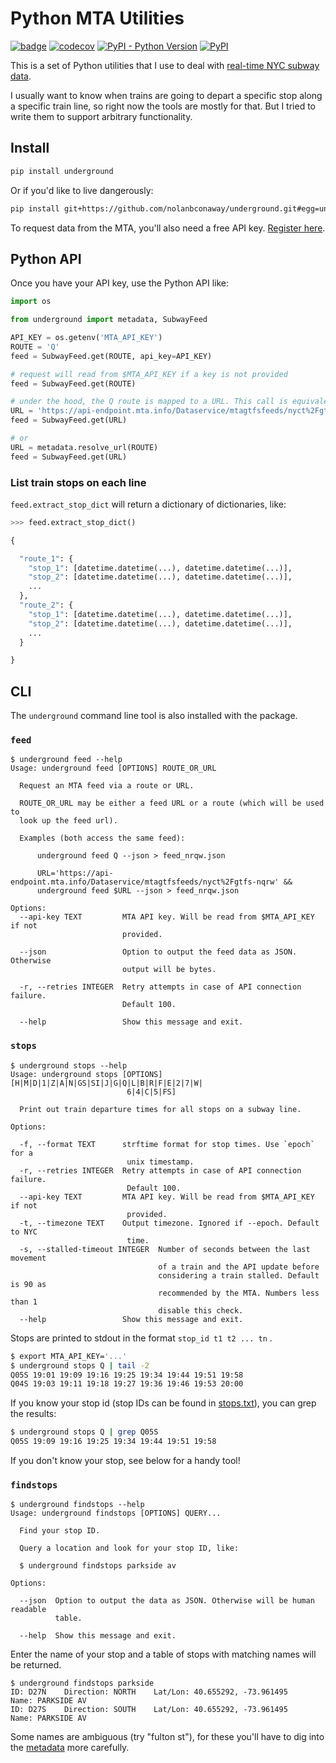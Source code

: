 # Python MTA Utilities

[![badge](https://github.com/nolanbconaway/underground/workflows/Push/badge.svg)](https://github.com/nolanbconaway/underground/actions)
[![codecov](https://codecov.io/gh/nolanbconaway/underground/branch/master/graph/badge.svg)](https://codecov.io/gh/nolanbconaway/underground)
[![PyPI - Python Version](https://img.shields.io/pypi/pyversions/underground)](https://pypi.org/project/underground/)
[![PyPI](https://img.shields.io/pypi/v/underground)](https://pypi.org/project/underground/)

This is a set of Python utilities that I use to deal with [real-time NYC subway data](https://datamine.mta.info/).

I usually want to know when trains are going to depart a specific stop along a specific train line, so right now the tools are mostly for that. But I tried to write them to support arbitrary functionality.

## Install

``` sh
pip install underground
```

Or if you'd like to live dangerously:

``` sh
pip install git+https://github.com/nolanbconaway/underground.git#egg=underground
```

To request data from the MTA, you'll also need a free API key.
[Register here](https://api.mta.info/).

## Python API

Once you have your API key, use the Python API like:

``` python
import os

from underground import metadata, SubwayFeed

API_KEY = os.getenv('MTA_API_KEY')
ROUTE = 'Q'
feed = SubwayFeed.get(ROUTE, api_key=API_KEY)

# request will read from $MTA_API_KEY if a key is not provided
feed = SubwayFeed.get(ROUTE)

# under the hood, the Q route is mapped to a URL. This call is equivalent:
URL = 'https://api-endpoint.mta.info/Dataservice/mtagtfsfeeds/nyct%2Fgtfs-nqrw'
feed = SubwayFeed.get(URL)

# or
URL = metadata.resolve_url(ROUTE)
feed = SubwayFeed.get(URL)
```

### List train stops on each line

`feed.extract_stop_dict` will return a dictionary of dictionaries, like:

```python
>>> feed.extract_stop_dict()

{

  "route_1": {
    "stop_1": [datetime.datetime(...), datetime.datetime(...)], 
    "stop_2": [datetime.datetime(...), datetime.datetime(...)], 
    ...
  }, 
  "route_2": {
    "stop_1": [datetime.datetime(...), datetime.datetime(...)], 
    "stop_2": [datetime.datetime(...), datetime.datetime(...)], 
    ...
  }

}
```

## CLI

The `underground` command line tool is also installed with the package.

### `feed` 
```
$ underground feed --help
Usage: underground feed [OPTIONS] ROUTE_OR_URL

  Request an MTA feed via a route or URL.

  ROUTE_OR_URL may be either a feed URL or a route (which will be used to
  look up the feed url).

  Examples (both access the same feed):

      underground feed Q --json > feed_nrqw.json

      URL='https://api-endpoint.mta.info/Dataservice/mtagtfsfeeds/nyct%2Fgtfs-nqrw' &&
      underground feed $URL --json > feed_nrqw.json

Options:
  --api-key TEXT         MTA API key. Will be read from $MTA_API_KEY if not
                         provided.

  --json                 Option to output the feed data as JSON. Otherwise
                         output will be bytes.

  -r, --retries INTEGER  Retry attempts in case of API connection failure.
                         Default 100.

  --help                 Show this message and exit.
```

### `stops` 

```
$ underground stops --help
Usage: underground stops [OPTIONS] [H|M|D|1|Z|A|N|GS|SI|J|G|Q|L|B|R|F|E|2|7|W|
                          6|4|C|5|FS]
    
  Print out train departure times for all stops on a subway line.

Options:

  -f, --format TEXT      strftime format for stop times. Use `epoch` for a
                          unix timestamp.
  -r, --retries INTEGER  Retry attempts in case of API connection failure.
                          Default 100.
  --api-key TEXT         MTA API key. Will be read from $MTA_API_KEY if not
                          provided.
  -t, --timezone TEXT    Output timezone. Ignored if --epoch. Default to NYC
                          time.
  -s, --stalled-timeout INTEGER  Number of seconds between the last movement
                                 of a train and the API update before
                                 considering a train stalled. Default is 90 as
                                 recommended by the MTA. Numbers less than 1
                                 disable this check.
  --help                 Show this message and exit.
```

Stops are printed to stdout in the format `stop_id t1 t2 ... tn` .

``` sh
$ export MTA_API_KEY='...'
$ underground stops Q | tail -2
Q05S 19:01 19:09 19:16 19:25 19:34 19:44 19:51 19:58
Q04S 19:03 19:11 19:18 19:27 19:36 19:46 19:53 20:00
```

If you know your stop id (stop IDs can be found in [stops.txt](http://web.mta.info/developers/data/nyct/subway/google_transit.zip)), you can grep the results:

``` sh
$ underground stops Q | grep Q05S
Q05S 19:09 19:16 19:25 19:34 19:44 19:51 19:58
```

If you don't know your stop, see below for a handy tool!

### `findstops` 

```
$ underground findstops --help
Usage: underground findstops [OPTIONS] QUERY...

  Find your stop ID.

  Query a location and look for your stop ID, like:

  $ underground findstops parkside av

Options:

  --json  Option to output the data as JSON. Otherwise will be human readable
          table.

  --help  Show this message and exit.
```

Enter the name of your stop and a table of stops with matching names will be returned.

```
$ underground findstops parkside
ID: D27N    Direction: NORTH    Lat/Lon: 40.655292, -73.961495    Name: PARKSIDE AV
ID: D27S    Direction: SOUTH    Lat/Lon: 40.655292, -73.961495    Name: PARKSIDE AV
```

Some names are ambiguous (try "fulton st"), for these you'll have to dig into the [metadata](http://web.mta.info/developers/data/nyct/subway/google_transit.zip) more carefully.
